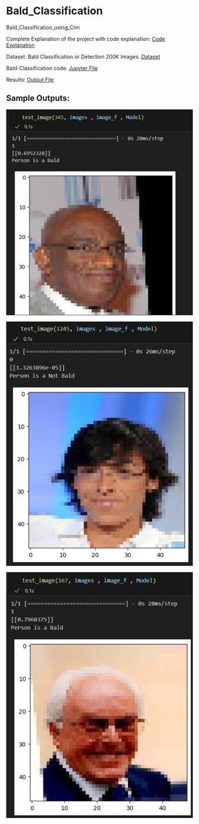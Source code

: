 # Bald_Classification
Bald_Classification_using_Cnn

Complete Explanation of the project with code explanation: [Code Explanation](https://github.com/MohammedFaisal112/Bald_Classification/tree/main/Complete_Explanation)

Dataset:
Bald Classification or Detection 200K Images.
[Dataset](https://www.kaggle.com/datasets/ashishjangra27/bald-classification-200k-images-celeba)

Bald-Classification code:
[Jupyter File](https://github.com/MohammedFaisal112/Bald_Classification/blob/main/bald-detector.ipynb)

Results:
[Output File](https://github.com/MohammedFaisal112/Bald_Classification/tree/main/Result_imgs)

## Sample Outputs:
![Sample Output 1](https://github.com/MohammedFaisal112/Bald_Classification/blob/main/Result_imgs/1.png)

![Sample Output 2](https://github.com/MohammedFaisal112/Bald_Classification/blob/main/Result_imgs/2.png)

![Sample Output 3](https://github.com/MohammedFaisal112/Bald_Classification/blob/main/Result_imgs/3.png)
